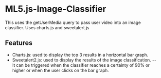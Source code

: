 # ML5.js-Image-Classifier
This uses the getUserMedia query to pass user video into an image classifier. Uses charts.js and sweetalert.js

## Features
- Charts.js: used to display the top 3 results in a horizontal bar graph.
- Sweetalert2.js: used to display the results of the image classification.
-- It can be triggered when the classifier reaches a certainty of 90% or higher or when the user clicks on the bar graph.
